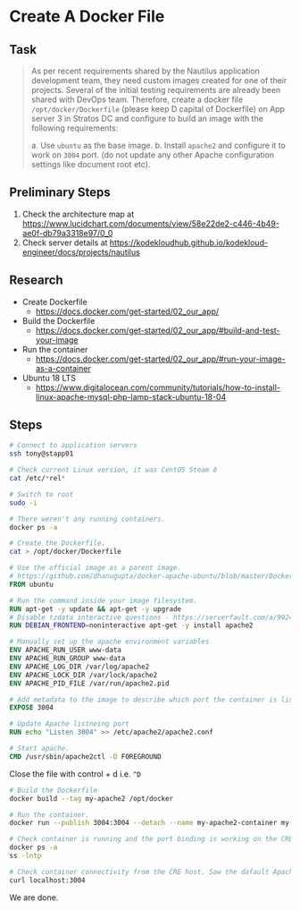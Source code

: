 # Create A Docker File

## Task

> As per recent requirements shared by the Nautilus application development team, they need custom images created for one of their projects. Several of the initial testing requirements are already been shared with DevOps team. Therefore, create a docker file `/opt/docker/Dockerfile` (please keep D capital of Dockerfile) on App server 3 in Stratos DC and configure to build an image with the following requirements:
>
> a. Use `ubuntu` as the base image.
> b. Install `apache2` and configure it to work on `3004` port. (do not update any other Apache configuration settings like document root etc).

## Preliminary Steps

1. Check the architecture map at https://www.lucidchart.com/documents/view/58e22de2-c446-4b49-ae0f-db79a3318e97/0_0
2. Check server details at https://kodekloudhub.github.io/kodekloud-engineer/docs/projects/nautilus

## Research

* Create Dockerfile
  * https://docs.docker.com/get-started/02_our_app/
* Build the Dockerfile
  * https://docs.docker.com/get-started/02_our_app/#build-and-test-your-image
* Run the container
  * https://docs.docker.com/get-started/02_our_app/#run-your-image-as-a-container
* Ubuntu 18 LTS
  * https://www.digitalocean.com/community/tutorials/how-to-install-linux-apache-mysql-php-lamp-stack-ubuntu-18-04

## Steps

```bash
# Connect to application servers
ssh tony@stapp01

# Check current Linux version, it was CentOS Steam 8
cat /etc/*rel*

# Switch to root
sudo -i

# There weren't any running containers.
docker ps -a

# Create the Dockerfile.
cat > /opt/docker/Dockerfile
```

```dockerfile
# Use the official image as a parent image.
# https://github.com/dhanugupta/docker-apache-ubuntu/blob/master/Dockerfile
FROM ubuntu

# Run the command inside your image filesystem.
RUN apt-get -y update && apt-get -y upgrade
# Disable tzdata interactive questions - https://serverfault.com/a/992421
RUN DEBIAN_FRONTEND=noninteractive apt-get -y install apache2

# Manually set up the apache environment variables
ENV APACHE_RUN_USER www-data
ENV APACHE_RUN_GROUP www-data
ENV APACHE_LOG_DIR /var/log/apache2
ENV APACHE_LOCK_DIR /var/lock/apache2
ENV APACHE_PID_FILE /var/run/apache2.pid

# Add metadata to the image to describe which port the container is listening on at runtime.
EXPOSE 3004

# Update Apache listneing port
RUN echo "Listen 3004" >> /etc/apache2/apache2.conf

# Start apache.
CMD /usr/sbin/apache2ctl -D FOREGROUND
```

Close the file with control + d i.e. `^D`

```bash
# Build the Dockerfile
docker build --tag my-apache2 /opt/docker

# Run the container.
docker run --publish 3004:3004 --detach --name my-apache2-container my-apache2

# Check container is running and the port binding is working on the CRE host. Was OK.
docker ps -a
ss -lntp

# Check container connectivity from the CRE host. Saw the dafault Apache httpd html.
curl localhost:3004
```

We are done.

